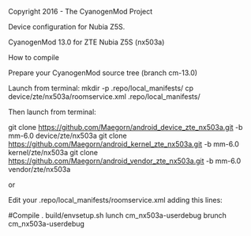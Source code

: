 Copyright 2016 - The CyanogenMod Project

Device configuration for Nubia Z5S.

CyanogenMod 13.0 for ZTE Nubia Z5S (nx503a)

How to compile

Prepare your CyanogenMod source tree (branch cm-13.0)

Launch from terminal:
mkdir -p .repo/local_manifests/
cp device/zte/nx503a/roomservice.xml .repo/local_manifests/

Then launch from terminal:

git clone https://github.com/Maegorn/android_device_zte_nx503a.git -b mm-6.0 device/zte/nx503a
git clone https://github.com/Maegorn/android_kernel_zte_nx503a.git -b mm-6.0 kernel/zte/nx503a
git clone https://github.com/Maegorn/android_vendor_zte_nx503a.git -b mm-6.0 vendor/zte/nx503a

or

Edit your .repo/local_manifests/roomservice.xml adding this lines:

  <project name="Maegorn/android_device_zte_nx503a" path="device/zte/nx503a" remote="github" revision="cm-13.0" />
  <project name="Maegorn/android_kernel_zte_nx503a" path="kernel/zte/nx503a" remote="github" revision="cm-13.0" />
  <project name="Maegorn/android_vendor_zte_nx503a" path="vendor/zte/nx503a" remote="github" revision="cm-13.0" />

#Compile
. build/envsetup.sh
lunch cm_nx503a-userdebug
brunch cm_nx503a-userdebug
